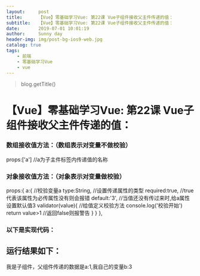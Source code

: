 ```yaml
---
layout:     post
title:      【Vue】零基础学习Vue: 第22课 Vue子组件接收父主件传递的值：
subtitle:   【Vue】零基础学习Vue: 第22课 Vue子组件接收父主件传递的值：
date:       2019-07-01 10:01:19
author:     Sunny day
header-img: img/post-bg-ios9-web.jpg
catalog: true
tags:
    - 前端
    - 零基础学习Vue
    - vue
---
```

>blog.getTitle() 

# 【Vue】零基础学习Vue: 第22课 Vue子组件接收父主件传递的值：


### 数组接收值方法：（数组表示对变量不做校验）

props:['a'] //a为子主件标签内传递值的名称

### 对象接收值方法：（对象表示对变量做校验）

props:{ a:{ //校验变量a type:String, //设置传递属性的类型 required:true, //true代表该属性为必传属性没有则会报错 default:'3', //当值还没有传过来时,给a属性设置默认值3 validator(value){ //给值定义校验方法 console.log('校验开始') return value>1 //返回false则报警告 } } },

### 以下是实现代码：

<!DOCTYPE html> <html lang="en"> <head> <meta charset="UTF-8"> <title>Title</title> <!-- 引入vue --> <script src="https://cdn.jsdelivr.net/npm/vue/dist/vue.js"></script> </head> <body> <div id="app"> <!--4.将a的值传递给子组件son (ga是根组件的属性a)--> <son :a="ga"></son> </div> <!-- 3.子组件son --> <template id="son"> <div>我是子组件，父组件传递的数据是a:{{a}},我自己的变量b:{{b}}</div> </template> <script> //1.定义子组件son let son = { //子组件中props这个选项 专门用来存放接受父组件数据的变量 // props这个选项可以是一个数组 数组表示对变量不做校验 // props这个选项可以是一个对象 对象表示对变量做校验 //5.数组 接收父组件传递过来的变量 props:['a'], //下面注释的是 对象 接收传递参数方法 // props:{ // a:{ //校验变量a // type:String, //设置传递属性的类型 // required:true, //true代表该属性为必传属性没有则会报错 // default:'3', //当值还没有传过来时,给a属性设置默认值3 // validator(value){ //给值定义校验方法 // console.log('校验开始') // return value>1 //返回false则报警告 // } // } // }, template:'/#son', data(){ //这是子组件定义变量的方法 data选项必须是一个函数 数据存放在返回的对象中 return { b:3 } }, } let vm = new Vue({ el:'/#app', data: { ga: 1 }, //2.注册子组件 components:{ son, } }) </script> </body> </html>

## 运行结果如下：

我是子组件，父组件传递的数据是a:1,我自己的变量b:3
